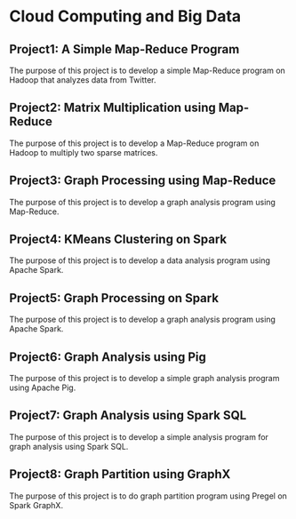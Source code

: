 # Cloud Computing and Big Data
## Project1: A Simple Map-Reduce Program
The purpose of this project is to develop a simple Map-Reduce program on Hadoop that analyzes data from Twitter.

## Project2: Matrix Multiplication using Map-Reduce
The purpose of this project is to develop a Map-Reduce program on Hadoop to multiply two sparse matrices.

## Project3: Graph Processing using Map-Reduce
The purpose of this project is to develop a graph analysis program using Map-Reduce.

## Project4: KMeans Clustering on Spark
The purpose of this project is to develop a data analysis program using Apache Spark.

## Project5: Graph Processing on Spark
The purpose of this project is to develop a graph analysis program using Apache Spark.

## Project6: Graph Analysis using Pig
The purpose of this project is to develop a simple graph analysis program using Apache Pig.

## Project7: Graph Analysis using Spark SQL
The purpose of this project is to develop a simple analysis program for graph analysis using Spark SQL.

## Project8: Graph Partition using GraphX
The purpose of this project is to do graph partition program using Pregel on Spark GraphX.

